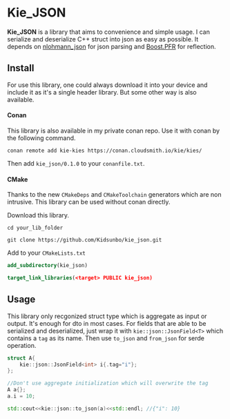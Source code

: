 # Kie_JSON

**Kie_JSON** is a library that aims to convenience and simple usage. I can serialize and deserialize C++ struct into json as easy as possible. It depends on [nlohmann_json](https://github.com/nlohmann/json) for json parsing and [Boost.PFR](https://github.com/boostorg/pfr) for reflection.

## Install

For use this library, one could always download it into your device and include it as it's a single header library. But some other way is also available.

#### Conan
This library is also available in my private conan repo.  Use it with conan by the following
command.
```shell
conan remote add kie-kies https://conan.cloudsmith.io/kie/kies/
```
Then add `kie_json/0.1.0` to your `conanfile.txt`.

#### CMake
Thanks to the new `CMakeDeps` and `CMakeToolchain` generators which are non intrusive. This library can be used without conan directly.

Download this library.
```shell
cd your_lib_folder

git clone https://github.com/Kidsunbo/kie_json.git
```

Add to your `CMakeLists.txt`
```cmake
add_subdirectory(kie_json)

target_link_libraries(<target> PUBLIC kie_json)
```

## Usage
This library only recgonized struct type which is aggregate as input or output. It's enough for dto in most cases. For fields that are able to be serialized and deserialized, just wrap it with `kie::json::JsonField<T>` which contains a `tag` as its name. Then use `to_json` and `from_json` for serde operation.

``` c++
struct A{
    kie::json::JsonField<int> i{.tag="i"};
};

//Don't use aggregate initialization which will overwrite the tag
A a{}; 
a.i = 10;

std::cout<<kie::json::to_json(a)<<std::endl; //{"i": 10}

```

